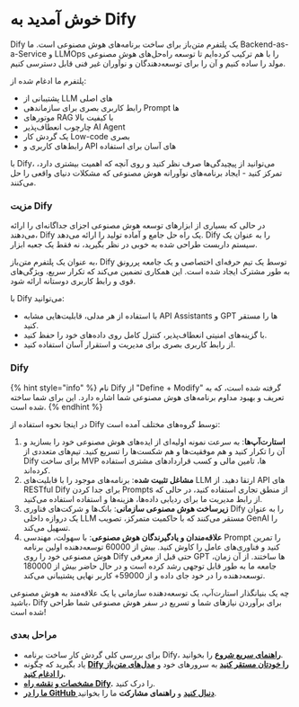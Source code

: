 # خوش آمدید به Dify

Dify یک پلتفرم متن‌باز برای ساخت برنامه‌های هوش مصنوعی است. ما Backend-as-a-Service و LLMOps را با هم ترکیب کرده‌ایم تا توسعه راه‌حل‌های هوش مصنوعی مولد را ساده کنیم و آن را برای توسعه‌دهندگان و نوآوران غیر فنی قابل دسترسی کنیم.

پلتفرم ما ادغام شده از:

- پشتیبانی از LLM های اصلی
- رابط کاربری بصری برای سازماندهی Prompt ها
- موتورهای RAG با کیفیت بالا
- چارچوب انعطاف‌پذیر AI Agent
- یک گردش کار Low-code بصری
- رابط‌های کاربری و API های آسان برای استفاده

با Dify، می‌توانید از پیچیدگی‌ها صرف نظر کنید و روی آنچه که اهمیت بیشتری دارد، تمرکز کنید - ایجاد برنامه‌های نوآورانه هوش مصنوعی که مشکلات دنیای واقعی را حل می‌کنند.

### مزیت Dify

در حالی که بسیاری از ابزارهای توسعه هوش مصنوعی اجزای جداگانه‌ای را ارائه می‌دهند، Dify یک راه حل جامع و آماده تولید را ارائه می‌دهد. Dify را به عنوان یک سیستم داربست طراحی شده به خوبی در نظر بگیرید، نه فقط یک جعبه ابزار.

به عنوان یک پلتفرم متن‌باز، Dify توسط یک تیم حرفه‌ای اختصاصی و یک جامعه پررونق به طور مشترک ایجاد شده است. این همکاری تضمین می‌کند که تکرار سریع، ویژگی‌های قوی و رابط کاربری دوستانه ارائه شود.

با Dify می‌توانید:

- با استفاده از هر مدلی، قابلیت‌هایی مشابه API Assistants و GPT ها را مستقر کنید.
- با گزینه‌های امنیتی انعطاف‌پذیر، کنترل کامل روی داده‌های خود را حفظ کنید.
- از رابط کاربری بصری برای مدیریت و استقرار آسان استفاده کنید.

### Dify

{% hint style="info" %} نام Dify از "Define + Modify" گرفته شده است، که به تعریف و بهبود مداوم برنامه‌های هوش مصنوعی شما اشاره دارد. این برای شما ساخته شده است. {% endhint %}

در اینجا نحوه استفاده از Dify توسط گروه‌های مختلف آمده است:

1. **استارت‌آپ‌ها**: به سرعت نمونه اولیه‌ای از ایده‌های هوش مصنوعی خود را بسازید و آن را تکرار کنید و هم موفقیت‌ها و هم شکست‌ها را تسریع کنید. تیم‌های متعددی از Dify برای ساخت MVP ها، تامین مالی و کسب قراردادهای مشتری استفاده کرده‌اند.
2. **مشاغل تثبیت شده**: برنامه‌های موجود را با قابلیت‌های LLM ارتقا دهید. از API های RESTful Dify برای جدا کردن Prompts از منطق تجاری استفاده کنید، در حالی که از رابط مدیریت ما برای ردیابی داده‌ها، هزینه‌ها و استفاده استفاده می‌کنید.
3. **زیرساخت هوش مصنوعی سازمانی**: بانک‌ها و شرکت‌های فناوری Dify را به عنوان یک دروازه داخلی LLM مستقر می‌کنند که با حاکمیت متمرکز، تصویب GenAI را تسهیل می‌کند.
4. **علاقه‌مندان و یادگیرندگان هوش مصنوعی**: با سهولت، مهندسی Prompt را تمرین کنید و فناوری‌های عامل را کاوش کنید. بیش از 60000 توسعه‌دهنده اولین برنامه هوش مصنوعی خود را روی Dify حتی قبل از معرفی GPT ها ساختند. از آن زمان، جامعه ما به طور قابل توجهی رشد کرده است و در حال حاضر بیش از 180000 توسعه‌دهنده را در خود جای داده و از 59000+ کاربر نهایی پشتیبانی می‌کند.

چه یک بنیانگذار استارت‌آپ، یک توسعه‌دهنده سازمانی یا یک علاقه‌مند به هوش مصنوعی باشید، Dify برای برآوردن نیازهای شما و تسریع در سفر هوش مصنوعی شما طراحی شده است!

### مراحل بعدی

- برای بررسی کلی گردش کار ساخت برنامه Dify، [**راهنمای سریع شروع**](https://docs.dify.ai/application/creating-an-application) را بخوانید.
- یاد بگیرید که چگونه [**Dify را خودتان مستقر کنید**](https://docs.dify.ai/getting-started/install-self-hosted) به سرورهای خود و [**مدل‌های متن‌باز را ادغام کنید**](https://docs.dify.ai/advanced/model-configuration)**.**
- [**مشخصات و نقشه راه Dify**](https://docs.dify.ai/getting-started/readme/features-and-specifications)**.** را درک کنید.
- [**ما را در GitHub دنبال کنید**](https://github.com/langgenius/dify) و **راهنمای مشارکت** ما را بخوانید.
